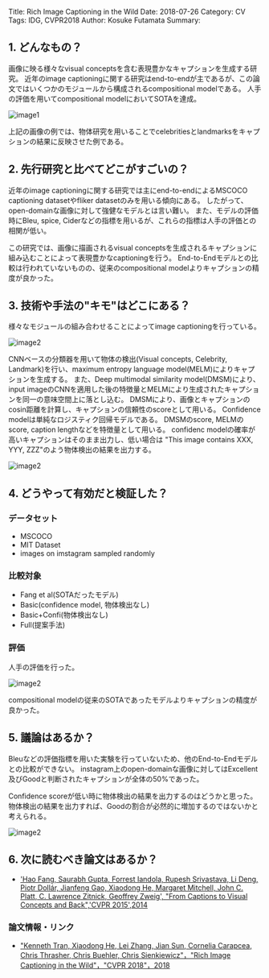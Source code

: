 Title: Rich Image Captioning in the Wild
Date: 2018-07-26
Category: CV
Tags: IDG, CVPR2018
Author: Kosuke Futamata
Summary:

## 1. どんなもの？
画像に映る様々なvisual conceptsを含む表現豊かなキャプションを生成する研究。
近年のimage captioningに関する研究はend-to-endが主であるが、この論文ではいくつかのモジュールから構成されるcompositional modelである。
人手の評価を用いてcompositional modelにおいてSOTAを達成。

![image1]({filename}/images/cv/rich-image-captioning/figure1.png)

上記の画像の例では、物体研究を用いることでcelebritiesとlandmarksをキャプションの結果に反映させた例である。

## 2. 先行研究と比べてどこがすごいの？
近年のimage captioningに関する研究では主にend-to-endによるMSCOCO captioning datasetやfliker datasetのみを用いる傾向にある。
したがって、open-domainな画像に対して強健なモデルとは言い難い。
また、モデルの評価時にBleu, spice, Ciderなどの指標を用いるが、これらの指標は人手の評価との相関が低い。

この研究では、画像に描画されるvisual conceptsを生成されるキャプションに組み込むことによって表現豊かなcaptioningを行う。
End-to-Endモデルとの比較は行われていないものの、従来のcompositional modelよりキャプションの精度が良かった。

## 3. 技術や手法の"キモ"はどこにある？
様々なモジュールの組み合わせることによってimage captioningを行っている。

![image2]({filename}/images/cv/rich-image-captioning/figure2.png)

CNNベースの分類器を用いて物体の検出(Visual concepts, Celebrity, Landmark)を行い、maximum entropy language model(MELM)によりキャプションを生成する。
また、Deep multimodal similarity model(DMSM)により、input imageのCNNを適用した後の特徴量とMELMにより生成されたキャプションを同一の意味空間上に落とし込む。
DMSMにより、画像とキャプションのcosin距離を計算し、キャプションの信頼性のscoreとして用いる。
Confidence modelは単純なロジスティク回帰モデルである。
DMSMのscore, MELMのscore, caption lengthなどを特徴量として用いる。
confidenc modelの確率が高いキャプションはそのまま出力し、低い場合は
"This image contains XXX, YYY, ZZZ"のよう物体検出の結果を出力する。

![image2]({filename}/images/cv/rich-image-captioning/figure3.png)

## 4. どうやって有効だと検証した？

### データセット
- MSCOCO
- MIT Dataset
- images on imstagram sampled randomly

### 比較対象

- Fang et al(SOTAだったモデル)
- Basic(confidence model, 物体検出なし)
- Basic+Confi(物体検出なし)
- Full(提案手法)

### 評価
人手の評価を行った。

![image2]({filename}/images/cv/rich-image-captioning/figure4.png)

compositional modelの従来のSOTAであったモデルよりキャプションの精度が良かった。

## 5. 議論はあるか？
Bleuなどの評価指標を用いた実験を行っていないため、他のEnd-to-Endモデルとの比較ができない。
instagram上のopen-domainな画像に対してはExcellent及びGoodと判断されたキャプションが全体の50%であった。

Confidence scoreが低い時に物体検出の結果を出力するのはどうかと思った。
物体検出の結果を出力すれば、Goodの割合が必然的に増加するのではないかと考えられる。

![image2]({filename}/images/cv/rich-image-captioning/figure5.png)

## 6. 次に読むべき論文はあるか？
- ['Hao Fang, Saurabh Gupta, Forrest Iandola, Rupesh Srivastava, Li Deng, Piotr Dollár, Jianfeng Gao, Xiaodong He, Margaret Mitchell, John C. Platt, C. Lawrence Zitnick, Geoffrey Zweig', "From Captions to Visual Concepts and Back",'CVPR 2015',2014](https://arxiv.org/pdf/1411.4952.pdf)

### 論文情報・リンク

- ["Kenneth Tran, Xiaodong He, Lei Zhang, Jian Sun, Cornelia Carapcea, Chris Thrasher, Chris Buehler, Chris Sienkiewicz"，"Rich Image Captioning in the Wild"，"CVPR 2018"，2018](https://arxiv.org/pdf/1603.09016.pdf)
